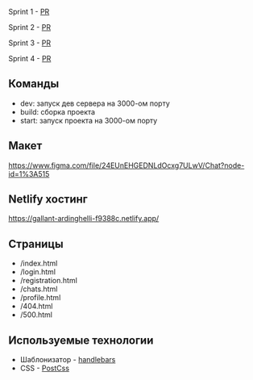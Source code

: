 Sprint 1 - [PR](https://github.com/AndreyKovalenok/middle.messenger.praktikum.yandex/pull/1)

Sprint 2 - [PR](https://github.com/AndreyKovalenok/middle.messenger.praktikum.yandex/pull/2)

Sprint 3 - [PR](https://github.com/AndreyKovalenok/middle.messenger.praktikum.yandex/pull/6)

Sprint 4 - [PR](https://github.com/AndreyKovalenok/middle.messenger.praktikum.yandex/pull/8)

## Команды

- dev: запуск дев сервера на 3000-ом порту
- build: сборка проекта
- start: запуск проекта на 3000-ом порту

## Макет

https://www.figma.com/file/24EUnEHGEDNLdOcxg7ULwV/Chat?node-id=1%3A515

## Netlify хостинг

https://gallant-ardinghelli-f9388c.netlify.app/

## Страницы

- /index.html
- /login.html
- /registration.html
- /chats.html
- /profile.html
- /404.html
- /500.html

## Используемые технологии

- Шаблонизатор - [handlebars](https://handlebarsjs.com/)
- CSS - [PostCss](https://postcss.org/)

